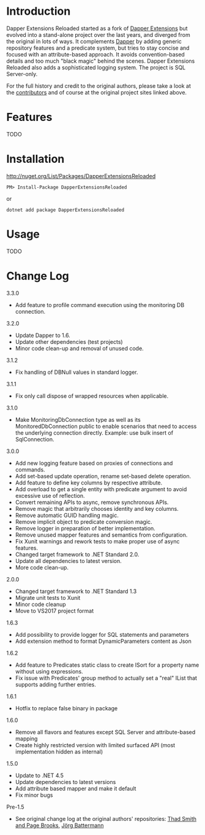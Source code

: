 # Introduction

Dapper Extensions Reloaded started as a fork of [Dapper Extensions](https://github.com/tmsmith/Dapper-Extensions) but evolved into a stand-alone project over the last years, and diverged from the original in lots of ways. It complements [Dapper](https://github.com/SamSaffron/dapper-dot-net) by adding generic repository features and a predicate system, but tries to stay concise and focused with an attribute-based approach. It avoids convention-based details and too much "black magic" behind the scenes. Dapper Extensions Reloaded also adds a sophisticated logging system. The project is SQL Server-only.

For the full history and credit to the original authors, please take a look at the [contributors](https://github.com/MisterGoodcat/Dapper-Extensions-Reloaded/graphs/contributors) and of course at the original project sites linked above.

# Features

TODO

# Installation

http://nuget.org/List/Packages/DapperExtensionsReloaded

```
PM> Install-Package DapperExtensionsReloaded
```

or 

```
dotnet add package DapperExtensionsReloaded
```

# Usage

TODO

# Change Log

3.3.0
* Add feature to profile command execution using the monitoring DB connection.

3.2.0
* Update Dapper to 1.6.
* Update other dependencies (test projects)
* Minor code clean-up and removal of unused code.

3.1.2
* Fix handling of DBNull values in standard logger.

3.1.1
* Fix only call dispose of wrapped resources when applicable.

3.1.0
* Make MonitoringDbConnection type as well as its MonitoredDbConnection public to enable scenarios that need to access the underlying connection directly. Example: use bulk insert of SqlConnection.

3.0.0
* Add new logging feature based on proxies of connections and commands.
* Add set-based update operation, rename set-based delete operation.
* Add feature to define key columns by respective attribute.
* Add overload to get a single entity with predicate argument to avoid excessive use of reflection. 
* Convert remaining APIs to async, remove synchronous APIs.
* Remove magic that arbitrarily chooses identity and key columns.
* Remove automatic GUID handling magic.
* Remove implicit object to predicate conversion magic.
* Remove logger in preparation of better implementation.
* Remove unused mapper features and semantics from configuration.
* Fix Xunit warnings and rework tests to make proper use of async features.
* Changed target framework to .NET Standard 2.0.
* Update all dependencies to latest version.
* More code clean-up.

2.0.0
* Changed target framework to .NET Standard 1.3
* Migrate unit tests to Xunit
* Minor code cleanup
* Move to VS2017 project format

1.6.3
* Add possibility to provide logger for SQL statements and parameters
* Add extension method to format DynamicParameters content as Json

1.6.2
* Add feature to Predicates static class to create ISort for a property name without using expressions.
* Fix issue with Predicates' group method to actually set a "real" IList that supports adding further entries.

1.6.1
* Hotfix to replace false binary in package

1.6.0
* Remove all flavors and features except SQL Server and attribute-based mapping
* Create highly restricted version with limited surfaced API (most implementation hidden as internal)

1.5.0
* Update to .NET 4.5
* Update dependencies to latest versions
* Add attribute based mapper and make it default
* Fix minor bugs

Pre-1.5
* See original change log at the original authors' repositories: [Thad Smith and Page Brooks](https://github.com/tmsmith/Dapper-Extensions), [Jörg Battermann](https://github.com/jbattermann/Dapper-Extensions)
